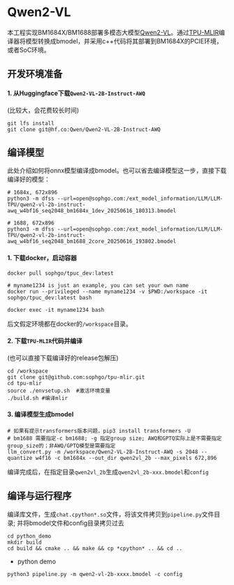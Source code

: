 # Qwen2-VL

本工程实现BM1684X/BM1688部署多模态大模型[Qwen2-VL](https://huggingface.co/Qwen/Qwen2-VL-2B-Instruct-AWQ)。通过[TPU-MLIR](https://github.com/sophgo/tpu-mlir)编译器将模型转换成bmodel，并采用c++代码将其部署到BM1684X的PCIE环境，或者SoC环境。

## 开发环境准备

#### 1. 从Huggingface下载`Qwen2-VL-2B-Instruct-AWQ`

(比较大，会花费较长时间)

``` shell
git lfs install
git clone git@hf.co:Qwen/Qwen2-VL-2B-Instruct-AWQ
```

## 编译模型

此处介绍如何将onnx模型编译成bmodel。也可以省去编译模型这一步，直接下载编译好的模型：

``` shell
# 1684x, 672x896
python3 -m dfss --url=open@sophgo.com:/ext_model_information/LLM/LLM-TPU/qwen2-vl-2b-instruct-awq_w4bf16_seq2048_bm1684x_1dev_20250616_180313.bmodel

# 1688, 672x896
python3 -m dfss --url=open@sophgo.com:/ext_model_information/LLM/LLM-TPU/qwen2-vl-2b-instruct-awq_w4bf16_seq2048_bm1688_2core_20250616_193802.bmodel
```

#### 1. 下载docker，启动容器

``` shell
docker pull sophgo/tpuc_dev:latest

# myname1234 is just an example, you can set your own name
docker run --privileged --name myname1234 -v $PWD:/workspace -it sophgo/tpuc_dev:latest bash

docker exec -it myname1234 bash
```
后文假定环境都在docker的`/workspace`目录。

#### 2. 下载`TPU-MLIR`代码并编译

(也可以直接下载编译好的release包解压)

``` shell
cd /workspace
git clone git@github.com:sophgo/tpu-mlir.git
cd tpu-mlir
source ./envsetup.sh  #激活环境变量
./build.sh #编译mlir
```

#### 3. 编译模型生成bmodel

``` shell
# 如果有提示transformers版本问题，pip3 install transformers -U
# bm1688 需要指定-c bm1688; -g 指定group size; AWQ和GPTQ实际上是不需要指定group_size的；非AWQ/GPTQ模型是需要指定
llm_convert.py -m /workspace/Qwen2-VL-2B-Instruct-AWQ -s 2048 --quantize w4f16 -c bm1684x --out_dir qwen2vl_2b --max_pixels 672,896
```
编译完成后，在指定目录`qwen2vl_2b`生成`qwen2vl_2b-xxx.bmodel`和`config`

## 编译与运行程序

编译库文件，生成`chat.cpython*.so`文件，将该文件拷贝到`pipeline.py`文件目录;
并将bmodel文件和config目录拷贝过去

``` shell
cd python_demo
mkdir build 
cd build && cmake .. && make && cp *cpython* .. && cd ..
```

* python demo

``` shell
python3 pipeline.py -m qwen2-vl-2b-xxxx.bmodel -c config
```
